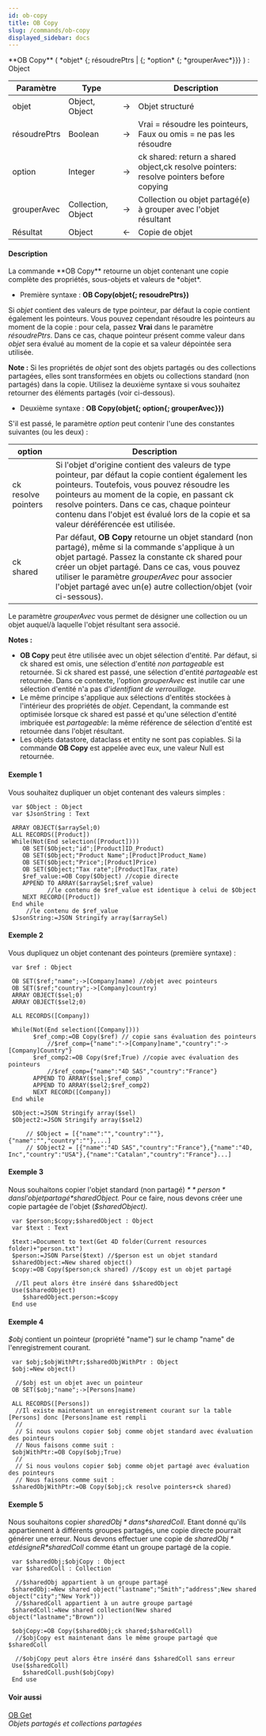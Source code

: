```yaml
---
id: ob-copy
title: OB Copy
slug: /commands/ob-copy
displayed_sidebar: docs
---
```


<!--REF #_command_.OB Copy.Syntax-->**OB Copy** ( *objet* {; résoudrePtrs | {; *option* {; *grouperAvec*}}} )  : Object<!-- END REF-->
<!--REF #_command_.OB Copy.Params-->
| Paramètre | Type |  | Description |
| --- | --- | --- | --- |
| objet | Object, Object | &#8594;  | Objet structuré |
| résoudrePtrs | Boolean | &#8594;  | Vrai = résoudre les pointeurs, Faux ou omis = ne pas les résoudre |
| option | Integer | &#8594;  | ck shared: return a shared object,ck resolve pointers: resolve pointers before copying |
| grouperAvec | Collection, Object | &#8594;  | Collection ou objet partagé(e) à grouper avec l'objet résultant |
| Résultat | Object | &#8592; | Copie de objet |

<!-- END REF-->

#### Description 

<!--REF #_command_.OB Copy.Summary-->La commande **OB Copy** retourne un objet contenant une copie complète des propriétés, sous-objets et valeurs de *objet*.<!-- END REF-->

* Première syntaxe : **OB Copy(objet{; resoudrePtrs})**

Si *objet* contient des valeurs de type pointeur, par défaut la copie contient également les pointeurs. Vous pouvez cependant résoudre les pointeurs au moment de la copie : pour cela, passez **Vrai** dans le paramètre *résoudrePtrs*. Dans ce cas, chaque pointeur présent comme valeur dans *objet* sera évalué au moment de la copie et sa valeur dépointée sera utilisée.

**Note :** Si les propriétés de *objet* sont des objets partagés ou des collections partagées, elles sont transformées en objets ou collections standard (non partagés) dans la copie. Utilisez la deuxième syntaxe si vous souhaitez retourner des éléments partagés (voir ci-dessous).

* Deuxième syntaxe : **OB Copy(objet{; option{; grouperAvec}})**

S'il est passé, le paramètre *option* peut contenir l'une des constantes suivantes (ou les deux) :

| **option**          | **Description**                                                                                                                                                                                                                                                                                                                              |
| ------------------- | -------------------------------------------------------------------------------------------------------------------------------------------------------------------------------------------------------------------------------------------------------------------------------------------------------------------------------------------- |
| ck resolve pointers | Si l'objet d'origine contient des valeurs de type pointeur, par défaut la copie contient également les pointeurs. Toutefois, vous pouvez résoudre les pointeurs au moment de la copie, en passant ck resolve pointers. Dans ce cas, chaque pointeur contenu dans l'objet est évalué lors de la copie et sa valeur déréférencée est utilisée. |
| ck shared           | Par défaut, **OB Copy** retourne un objet standard (non partagé), même si la commande s'applique à un objet partagé. Passez la constante ck shared pour créer un objet partagé. Dans ce cas, vous pouvez utiliser le paramètre *grouperAvec* pour associer l'objet partagé avec un(e) autre collection/objet (voir ci-sessous).              |

Le paramètre *grouperAvec* vous permet de désigner une collection ou un objet auquel/à laquelle l'objet résultant sera associé.

**Notes :** 

* **OB Copy** peut être utilisée avec un objet sélection d'entité. Par défaut, si ck shared est omis, une sélection d'entité *non partageable* est retournée. Si ck shared est passé, une sélection d'entité *partageable* est retournée. Dans ce contexte, l'option *grouperAvec* est inutile car une sélection d'entité n'a pas d'i*dentifiant de verrouillage.*
* Le même principe s'applique aux sélections d'entités stockées à l'intérieur des propriétés de *objet*. Cependant, la commande est optimisée lorsque ck shared est passé et qu'une sélection d'entité imbriquée est *partageable*: la même référence de sélection d'entité est retournée dans l'objet résultant.
* Les objets datastore, dataclass et entity ne sont pas copiables. Si la commande **OB Copy** est appelée avec eux, une valeur Null est retournée.

#### Exemple 1 

Vous souhaitez dupliquer un objet contenant des valeurs simples :

```4d
 var $Object : Object
 var $JsonString : Text
 
 ARRAY OBJECT($arraySel;0)
 ALL RECORDS([Product])
 While(Not(End selection([Product])))
    OB SET($Object;"id";[Product]ID_Product)
    OB SET($Object;"Product Name";[Product]Product_Name)
    OB SET($Object;"Price";[Product]Price)
    OB SET($Object;"Tax rate";[Product]Tax_rate)
    $ref_value:=OB Copy($Object) //copie directe
    APPEND TO ARRAY($arraySel;$ref_value)
           //le contenu de $ref_value est identique à celui de $Object
    NEXT RECORD([Product])
 End while
     //le contenu de $ref_value
 $JsonString:=JSON Stringify array($arraySel)
```

#### Exemple 2 

Vous dupliquez un objet contenant des pointeurs (première syntaxe) :

```4d
 var $ref : Object
 
 OB SET($ref;"name";->[Company]name) //objet avec pointeurs
 OB SET($ref;"country";->[Company]country)
 ARRAY OBJECT($sel;0)
 ARRAY OBJECT($sel2;0)
 
 ALL RECORDS([Company])
 
 While(Not(End selection([Company])))
       $ref_comp:=OB Copy($ref) // copie sans évaluation des pointeurs
           //$ref_comp={"name":"->[Company]name","country":"->[Company]Country"}
       $ref_comp2:=OB Copy($ref;True) //copie avec évaluation des pointeurs
           //$ref_comp={"name":"4D SAS","country":"France"}
       APPEND TO ARRAY($sel;$ref_comp)
       APPEND TO ARRAY($sel2;$ref_comp2)
       NEXT RECORD([Company])
 End while
 
 $Object:=JSON Stringify array($sel)
 $Object2:=JSON Stringify array($sel2)
 
     // $Object = [{"name":"","country":""},{"name":"","country":""},...]
     // $Object2 = [{"name":"4D SAS","country":"France"},{"name":"4D, Inc","country":"USA"},{"name":"Catalan","country":"France"}...]
```

#### Exemple 3 

Nous souhaitons copier l'objet standard (non partagé) *$* *person* dans l'objet partagé *$sharedObject.* Pour ce faire, nous devons créer une copie partagée de l'objet (*$sharedObject).* 

```4d
 var $person;$copy;$sharedObject : Object
 var $text : Text
 
 $text:=Document to text(Get 4D folder(Current resources folder)+"person.txt")
 $person:=JSON Parse($text) //$person est un objet standard
 $sharedObject:=New shared object()
 $copy:=OB Copy($person;ck shared) //$copy est un objet partagé
 
  //Il peut alors être inséré dans $sharedObject 
 Use($sharedObject)
    $sharedObject.person:=$copy
 End use
```

#### Exemple 4 

*$obj* contient un pointeur (propriété "name") sur le champ "name" de l'enregistrement courant.

```4d
 var $obj;$objWithPtr;$sharedObjWithPtr : Object
 $obj:=New object()
 
  //$obj est un objet avec un pointeur
 OB SET($obj;"name";->[Persons]name)
 
 ALL RECORDS([Persons])
  //Il existe maintenant un enregistrement courant sur la table [Persons] donc [Persons]name est rempli
  //
  // Si nous voulons copier $obj comme objet standard avec évaluation des pointeurs
  // Nous faisons comme suit :
 $objWithPtr:=OB Copy($obj;True)
  //
  // Si nous voulons copier $obj comme objet partagé avec évaluation des pointeurs
  // Nous faisons comme suit :
 $sharedObjWithPtr:=OB Copy($obj;ck resolve pointers+ck shared)
```

#### Exemple 5 

Nous souhaitons copier *$sharedObj* dans *$sharedColl.* Etant donné qu'ils appartiennent à différents groupes partagés, une copie directe pourrait générer une erreur. Nous devons effectuer une copie de *$sharedObj* et désigneR *$sharedColl* comme étant un groupe partagé de la copie.

```4d
 var $sharedObj;$objCopy : Object
 var $sharedColl : Collection
 
  //$sharedObj appartient à un groupe partagé
 $sharedObj:=New shared object("lastname";"Smith";"address";New shared object("city";"New York"))
  //$sharedColl appartient à un autre groupe partagé
 $sharedColl:=New shared collection(New shared object("lastname";"Brown"))
 
 $objCopy:=OB Copy($sharedObj;ck shared;$sharedColl)
  //$objCopy est maintenant dans le même groupe partagé que $sharedColl
 
  //$objCopy peut alors être inséré dans $sharedColl sans erreur
 Use($sharedColl)
    $sharedColl.push($objCopy)
 End use
```

#### Voir aussi 

[OB Get](ob-get.md)  
*Objets partagés et collections partagées*  